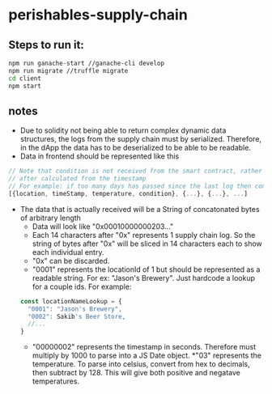 # perishables-supply-chain

## Steps to run it:

```sh
npm run ganache-start //ganache-cli develop
npm run migrate //truffle migrate
cd client
npm start
```

## notes
* Due to solidity not being able to return complex dynamic data structures, the logs from the supply chain must by serialized. Therefore, in the dApp the data has to be deserialized to be able to be readable.
* Data in frontend should be represented like this
```javascript
// Note that condition is not received from the smart contract, rather is is determined in the frontend
// after calculated from the timestamp
// For example: if too many days has passed since the last log then condition would be the String "EXPIRED"
[{location, timeStamp, temperature, condition}, {...}, {...}, ...]
```
* The data that is actually received will be a String of concatonated bytes of arbitrary length
  * Data will look like "0x00010000000203..."
  * Each 14 characters after "0x" represents 1 supply chain log. So the string of bytes after "0x" will be sliced in 14 characters each to show each individual entry.
  * "0x" can be discarded.
  * "0001" represents the locationId of 1 but should be represented as a readable string. For ex: "Jason's Brewery". Just hardcode a lookup for a couple ids. For example:
  ```javascript
  const locationNameLookup = {
    "0001": "Jason's Brewery",
    "0002": Sakib's Beer Store,
    //...
  }
   ```
  * "00000002" represents the timestamp in seconds. Therefore must multiply by 1000 to parse into a JS Date object.
  *"03" represents the temperature. To parse into celsius, convert from hex to decimals, then subtract by 128. This will give both positive and negatave temperatures.
